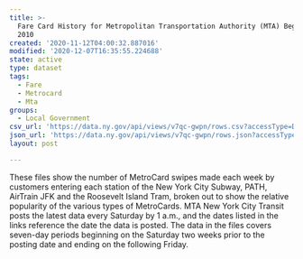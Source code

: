 ```yaml
---
title: >-
  Fare Card History for Metropolitan Transportation Authority (MTA) Beginning
  2010
created: '2020-11-12T04:00:32.887016'
modified: '2020-12-07T16:35:55.224688'
state: active
type: dataset
tags:
  - Fare
  - Metrocard
  - Mta
groups:
  - Local Government
csv_url: 'https://data.ny.gov/api/views/v7qc-gwpn/rows.csv?accessType=DOWNLOAD'
json_url: 'https://data.ny.gov/api/views/v7qc-gwpn/rows.json?accessType=DOWNLOAD'
layout: post

---
```

These files show the number of MetroCard swipes made each week by customers entering each station of the New York City Subway, PATH, AirTrain JFK and the Roosevelt Island Tram, broken out to show the relative popularity of the various types of MetroCards. MTA New York City Transit posts the latest data every Saturday by 1 a.m., and the dates listed in the links reference the date the data is posted. The data in the files covers seven-day periods beginning on the Saturday two weeks prior to the posting date and ending on the following Friday.
